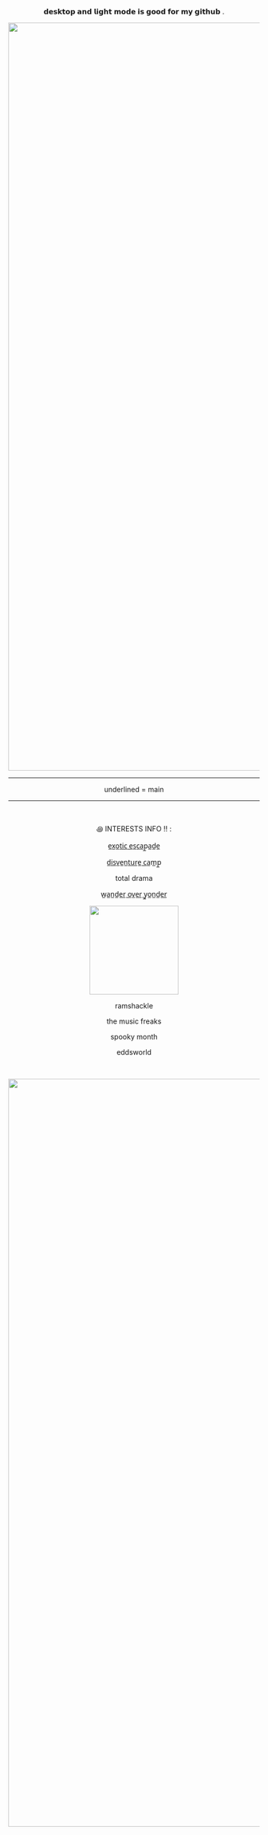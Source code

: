 <p align="center">
𝗱𝗲𝘀𝗸𝘁𝗼𝗽 𝗮𝗻𝗱 𝗹𝗶𝗴𝗵𝘁 𝗺𝗼𝗱𝗲 𝗶𝘀 𝗴𝗼𝗼𝗱 𝗳𝗼𝗿 𝗺𝘆 𝗴𝗶𝘁𝗵𝘂𝗯 .
</p>

<p align="center">
<img width=1500 src="https://64.media.tumblr.com/c583e4ec06b59b17bc51cf90e8ffa9de/884e2e8d0b75359d-2e/s1280x1920/6d2913cd59296fda6ab89131f37ffd7ab70e2796.jpg"
</p>

 ***
<p align="center"> 
 underlined = main
</p>

***
‎ ‎ ‎ 
‎ ‎ ‎ ‎ 
<p align="center">
꩜ INTERESTS INFO !! :
</p>

<p align="center">
e̲x̲o̲t̲i̲c̲ ̲e̲s̲c̲a̲p̲a̲d̲e̲
</p>

<p align="center">
d̲i̲s̲v̲e̲n̲t̲u̲r̲e̲ ̲c̲a̲m̲p̲
</p>


<p align="center">
total drama
</p>

<p align="center">
w̲a̲n̲d̲e̲r̲ ̲o̲v̲e̲r̲ ̲y̲o̲n̲d̲e̲r̲
</p>

<p align="center">
<img width=178 src="https://i.imgur.com/QCOLd3T.gif"
</p>

<p align="center">
ramshackle
</p>

<p align="center">
the music freaks
</p>

<p align="center">
spooky month
</p>

<p align="center">
eddsworld
</p>
‎ ‎ 
‎ ‎ 
<p align="center">
<img width=1500 src="https://64.media.tumblr.com/c583e4ec06b59b17bc51cf90e8ffa9de/884e2e8d0b75359d-2e/s1280x1920/6d2913cd59296fda6ab89131f37ffd7ab70e2796.jpg"
</p>
